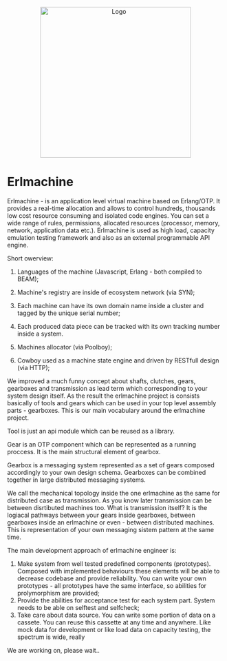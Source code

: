 
<p align="center">
  <img src="https://upload.wikimedia.org/wikipedia/commons/8/8a/Gear_reducer.gif" width="350" title="Logo">
</p>

# Erlmachine

Erlmachine - is an application level virtual machine based on Erlang/OTP. It provides a real-time allocation and allows to control hundreds, thousands low cost resource consuming and isolated code engines. You can set a wide range of rules, permissions, allocated resources (processor, memory, network, application data etc.). 
Erlmachine is used as high load, capacity emulation testing framework and also as an external programmable API engine. 

Short owerview:

1. Languages of the machine (Javascript, Erlang - both compiled to BEAM);  

2. Machine's registry are inside of ecosystem network (via SYN);

3. Each machine can have its own domain name inside a cluster and tagged by the unique serial number;

4. Each produced data piece can be tracked with its own tracking number inside a system.

5. Machines allocator (via Poolboy);

6. Cowboy used as a machine state engine and driven by RESTfull design (via HTTP);


We improved a much funny concept about shafts, clutches, gears, gearboxes and transmission as lead term which corresponding to your system design itself. As the result the erlmachine project is consists basically of tools and gears which can be used in your top level assembly parts - gearboxes. This is our main vocabulary around the erlmachine project. 

Tool is just an api module which can be reused as a library.

Gear is an OTP component which can be represented as a running proccess. It is the main structural element of gearbox.

Gearbox is a messaging system represented as a set of gears composed accordingly to your own design schema. Gearboxes can be combined together in large distributed messaging systems.

We call the mechanical topology inside the one erlmachine as the same for distributed case as transmission. As you know later transmission can be between disrtibuted machines too. What is transmission itself? It is the logiacal pathways between your gears inside gearboxes, between gearboxes inside an erlmachine or even - between distributed machines. This is representation of your own messaging sistem pattern at the same time.


The main development approach of erlmachine engineer is:

1. Make system from well tested predefined components (prototypes). Composed with implemented behaviours these elements will be able to decrease codebase and provide reliability. You can write your own prototypes - all prototypes have the same interface, so abilities for prolymorphism are provided;
2. Provide the abilities for acceptance test for each system part. System needs to be able on selftest and selfcheck;
3. Take care about data source. You can write some portion of data on a cassete. You can reuse this cassette at any time and anywhere.  Like mock data for development or like load data on capacity testing, the spectrum is wide, really 

We are working on, please wait..
